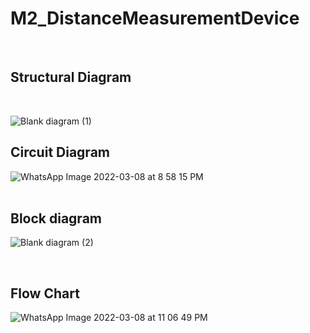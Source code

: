 # M2_DistanceMeasurementDevice
<br>

## Structural Diagram
<br>

![Blank diagram (1)](https://user-images.githubusercontent.com/98815258/157272686-cde030c2-aaf1-45fd-b042-c463c67cebd0.png)


## Circuit Diagram

![WhatsApp Image 2022-03-08 at 8 58 15 PM](https://user-images.githubusercontent.com/98815258/157269926-ed1c286f-38a7-4edb-a665-b6ba87e6830f.jpeg)
<br>
<br>
## Block diagram
![Blank diagram (2)](https://user-images.githubusercontent.com/98815258/157289727-6106c96c-d44a-463f-80d5-420c9da98fa3.png)

<br>

## Flow Chart

![WhatsApp Image 2022-03-08 at 11 06 49 PM](https://user-images.githubusercontent.com/98815258/157294004-943602aa-61fb-4fec-b4d7-053b980b38d4.jpeg)


